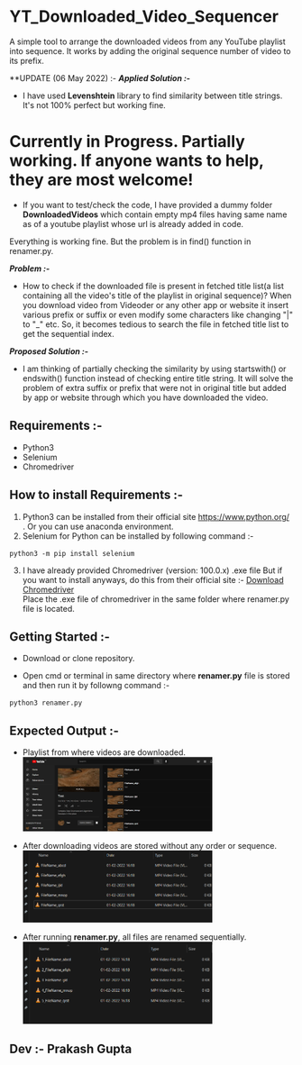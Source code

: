 # YT_Downloaded_Video_Sequencer
A simple tool to arrange the downloaded videos from any YouTube playlist into sequence. It works by adding the original sequence number of video to its prefix.

**UPDATE (06 May 2022) :- 
***Applied Solution :-***
  - I have used **Levenshtein** library to find similarity between title strings. It's not 100% perfect but working fine.
 
# Currently in Progress. Partially working. If anyone wants to help, they are most welcome!
- If you want to test/check the code, I have provided a dummy folder **DownloadedVideos** which contain empty mp4 files having same name as of a youtube playlist whose url is already added in code.

Everything is working fine. But the problem is in find() function in renamer.py.<br/>

***Problem :-*** 
  - How to check if the downloaded file is present in fetched title list(a list containing all the video's title of the playlist in original sequence)? When you download video from Videoder or any other app or website it insert various prefix or suffix or even modify some characters like changing "|" to "_" etc.
  So, it becomes tedious to search the file in fetched title list to get the sequential index.
  
***Proposed Solution :-***
  - I am thinking of partially checking the similarity by using startswith() or endswith() function instead of checking entire title string. It will solve the problem of extra suffix or prefix that were not in original title but added by app or website through which you have downloaded the video.

## Requirements :-

- Python3 
- Selenium
- Chromedriver

## How to install Requirements :-

1. Python3 can be installed from their official site https://www.python.org/ . Or you can use anaconda environment.
2. Selenium for Python can be installed by following command :-
```
python3 -m pip install selenium
```
3. I have already provided Chromedriver (version: 100.0.x) .exe file But if you want to install anyways, do this from their official site :-
  <a href="https://chromedriver.chromium.org/downloads" target="_blank">Download Chromedriver</a><br/>
  Place the .exe file of chromedriver in the same folder where renamer.py file is located.

## Getting Started :-

- Download or clone repository.

- Open cmd or terminal in same directory where **renamer.py** file is stored and then run it by followng command :- 
```
python3 renamer.py
```

## Expected Output :- 

  - Playlist from where videos are downloaded.<br>
    <img src="Output/Youtube_Playlist.png" alt="Youtube_Playlist" width="70%" height="70%" ><br>  


  - After downloading videos are stored without any order or sequence.<br>
    <img src="Output/Previously_Downloaded_Folder_Output.png" alt="Previously_Downloaded_Folder_Output" width="70%" height="70%" ><br>  
 
 
  - After running **renamer.py**, all files are renamed sequentially.<br>
    <img src="Output/New_Downloaded_Folder_Output.png" alt="New_Downloaded_Folder_Output" width="70%" height="70%" >  

  

## Dev :- Prakash Gupta
